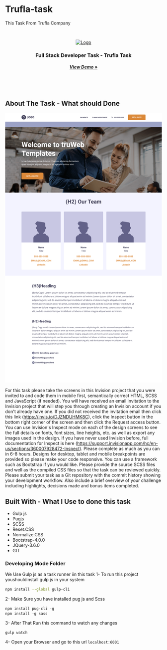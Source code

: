 # Trufla-task

This Task From Trufla Company

<!-- https://mamdouhramadan.github.io/trufla-task/dist/ -->

<!-- PROJECT LOGO -->
<br />
<p align="center">
  <a href="https://mamdouhramadan.github.io/trufla-task/dist/">
    <img src="https://mamdouhramadan.github.io/trufla-task/dist/images/android-chrome-192x192.png" alt="Logo">
  </a>

  <h3 align="center">Full Stack Developer Task - Trufla Task</h3>
  <h6 align="center">
    <a  href="https://mamdouhramadan.github.io/trufla-task/dist" target="_blank"><strong>View Demo »</strong></a>
  </h6>
  <br/>
  <br />
  </p>

<!-- ABOUT THE PROJECT -->

## About The Task - What should Done

![](https://raw.githubusercontent.com/mamdouhramadan/trufla-task/main/screen-shot.png)

For this task please take the screens in this Invision project that you were invited to and code them in mobile first, semantically correct HTML, SCSS and JavaScript (if needed). You will have received an email invitation to the Invision project that will step you through creating an Invision account if you don't already have one. If you did not received the invitation email then click this link (https://invis.io/DJZNDUHMK8C), click the Inspect button in the bottom right corner of the screen and then click the Request access button.
You can use Invision's Inspect mode on each of the design screens to see the full details on fonts, font sizes, line heights, etc. as well as export any images used in the design. If you have never used Invision before, full documentation for Inspect is here (https://support.invisionapp.com/hc/en-us/sections/360007928472-Inspect). Please complete as much as you can in 6-8 hours.
Designs for desktop, tablet and mobile breakpoints are provided so please make your code responsive. You can use a framework such as Bootstrap if you would like. Please provide the source SCSS files and well as the compiled CSS files so that the task can be reviewed quickly. Please submit your task as a Git repository with the commit history showing your development workflow. Also include a brief overview of your challenge including highlights, decisions made and bonus items completed.

## Built With - What I Use to done this task

- Gulp js
- Pugjs
- SCSS
- Reset.CSS
- Normalize.CSS
- Bootstrap-4.0.0
- JQuery-3.6.0
- GIT

### Developing Mode Folder

We Use Gulp js as a task runner iin this task
1- To run this project youshouldinstall gulp js in your system

```bash
npm install --global gulp-cli
```

2- Make Sure you have installed pug js and Scss

```
npm install pug-cli -g
npm install -g sass
```

3- After That Run this command to watch any changes

```
gulp watch
```

4- Open your Browser and go to this url
`localhost:6001`
